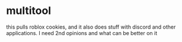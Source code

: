# multitool
this pulls roblox cookies, and it also does stuff with discord and other applications. I need 2nd opinions and what can be better on it
